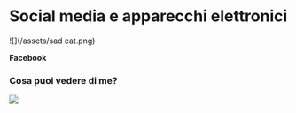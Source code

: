 # **Social media e apparecchi elettronici**

![](/assets/sad cat.png)

**Facebook**

### **Cosa puoi vedere di me?**

![](/assets/Facebook.gif)

